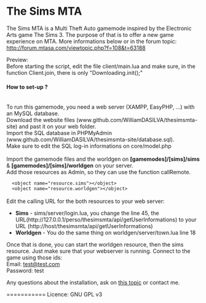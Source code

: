 The Sims MTA
==========

The Sims MTA is a Multi Theft Auto gamemode inspired by the Electronic Arts game The Sims 3.
The purpose of that is to offer a new game experience on MTA.
More informations below or in the forum topic: http://forum.mtasa.com/viewtopic.php?f=108&t=63188

Preview:<br />
Before starting the script, edit the file client/main.lua and make sure, in the function Client.join, there is only "Downloading.init();"<br />

#### How to set-up ?
<br />
To run this gamemode, you need a web server (XAMPP, EasyPHP, ...) with an MySQL database.<br />
Download the website files (www.github.com/WilliamDASILVA/thesimsmta-site) and past it on your web folder.<br />
Import the SQL database in PHPMyAdmin (www.github.com/WilliamDASILVA/thesimsmta-site/database.sql).<br />
Make sure to edit the SQL log-in informations on core/model.php<br />
<br />
Import the gamemode files and the worldgen on <b>[gamemodes]/[sims]/sims</b> & <b>[gamemodes]/[sims]/worldgen</b> on your server.<br />
Add those resources as Admin, so they can use the function callRemote.<br />
<code>
  &lt;object name="resource.sims"&gt;&lt;/object&gt;
  &lt;object name="resource.worldgen"&gt;&lt;/object&gt;
</code>
<br />
Edit the calling URL for the both resources to your web server:<br />
<ul>
  <li><b>Sims</b> - sims/server/login.lua, you change the line 45, the URL(http://127.0.0.1/perso/thesimsmta/api/getUserInformations) to your URL (http://host/thesimsmta/api/getUserInformations)</li>
  <li>
    <b>Worldgen</b> - You do the same thing on worldgen/server/town.lua line 18
  </li>
</ul>

Once that is done, you can start the worldgen resource, then the sims resource. Just make sure that your webserver is running.
Connect to the game using those ids:<br />
Email: test@test.com<br />
Password: test<br />

Any questions about the installation, ask on <a href="http://forum.mtasa.com/viewtopic.php?f=108&t=63188">this topic</a> or contact me.

===========
Licence: GNU GPL v3
